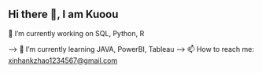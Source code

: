 ## Hi there 👋, I am Kuoou

<!--
**KuoouZhao/KuoouZhao** is a ✨ _special_ ✨ repository because its `README.md` (this file) appears on your GitHub profile.

Here are some ideas to get you started:

- 🔭 I’m currently working on ...
- 🌱 I’m currently learning ...
- 👯 I’m looking to collaborate on ...
- 🤔 I’m looking for help with ...
- 💬 Ask me about ...
- 📫 How to reach me: ...
- 😄 Pronouns: ...
- ⚡ Fun fact: ...
--> 🔭 I’m currently working on SQL, Python, R
--> 🌱 I’m currently learning JAVA, PowerBI, Tableau
--> 📫 How to reach me: xinhankzhao1234567@gmail.com
